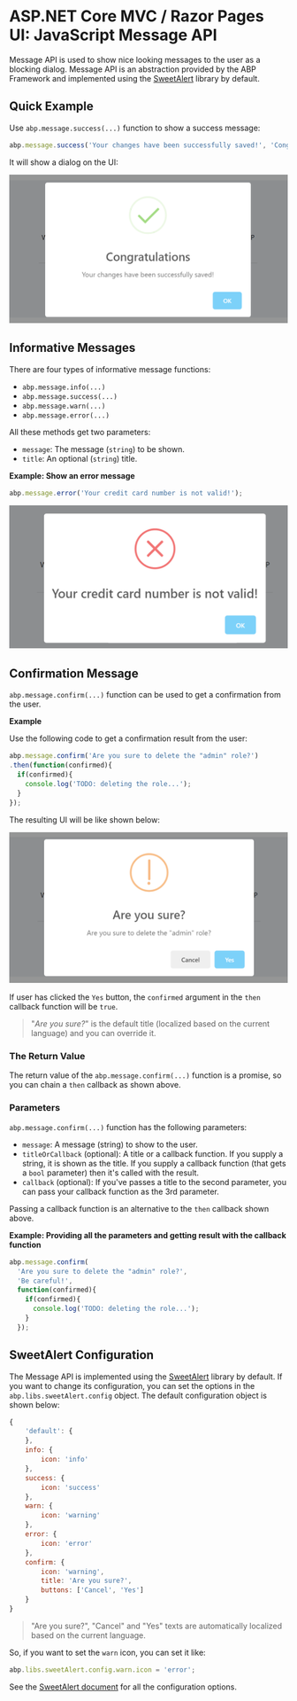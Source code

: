 # ASP.NET Core MVC / Razor Pages UI: JavaScript Message API

Message API is used to show nice looking messages to the user as a blocking dialog. Message API is an abstraction provided by the ABP Framework and implemented using the [SweetAlert](https://sweetalert.js.org/) library by default.

## Quick Example

Use `abp.message.success(...)` function to show a success message:

````js
abp.message.success('Your changes have been successfully saved!', 'Congratulations');
````

It will show a dialog on the UI:

![js-message-success](../../../../images/js-message-success.png)

## Informative Messages

There are four types of informative message functions:

* `abp.message.info(...)`
* `abp.message.success(...)`
* `abp.message.warn(...)`
* `abp.message.error(...)`

All these methods get two parameters:

* `message`: The message (`string`) to be shown.
* `title`: An optional (`string`) title.

**Example: Show an error message**

````js
abp.message.error('Your credit card number is not valid!');
````

![js-message-error](../../../../images/js-message-error.png)

## Confirmation Message

`abp.message.confirm(...)` function can be used to get a confirmation from the user.

**Example**

Use the following code to get a confirmation result from the user:

````js
abp.message.confirm('Are you sure to delete the "admin" role?')
.then(function(confirmed){
  if(confirmed){
    console.log('TODO: deleting the role...');
  }
});
````

The resulting UI will be like shown below:

![js-message-confirm](../../../../images/js-message-confirm.png)

If user has clicked the `Yes` button, the `confirmed` argument in the `then` callback function will be `true`.

> "*Are you sure?*" is the default title (localized based on the current language) and you can override it.

### The Return Value

The return value of the `abp.message.confirm(...)` function is a promise, so you can chain a `then` callback as shown above.

### Parameters

`abp.message.confirm(...)` function has the following parameters:

* `message`: A message (string) to show to the user.
* `titleOrCallback` (optional): A title or a callback function. If you supply a string, it is shown as the title. If you supply a callback function (that gets a `bool` parameter) then it's called with the result.
* `callback` (optional): If you've passes a title to the second parameter, you can pass your callback function as the 3rd parameter.

Passing a callback function is an alternative to the `then` callback shown above.

**Example: Providing all the parameters and getting result with the callback function**

````js
abp.message.confirm(
  'Are you sure to delete the "admin" role?',
  'Be careful!',
  function(confirmed){
    if(confirmed){
      console.log('TODO: deleting the role...');
    }
  });
````

## SweetAlert Configuration

The Message API is implemented using the [SweetAlert](https://sweetalert.js.org/) library by default. If you want to change its configuration, you can set the options in the `abp.libs.sweetAlert.config` object. The default configuration object is shown below:

````js
{
    'default': {
    },
    info: {
        icon: 'info'
    },
    success: {
        icon: 'success'
    },
    warn: {
        icon: 'warning'
    },
    error: {
        icon: 'error'
    },
    confirm: {
        icon: 'warning',
        title: 'Are you sure?',
        buttons: ['Cancel', 'Yes']
    }
}
````

> "Are you sure?", "Cancel" and "Yes" texts are automatically localized based on the current language.

So, if you want to set the `warn` icon, you can set it like:

````js
abp.libs.sweetAlert.config.warn.icon = 'error';
````

See the [SweetAlert document](https://sweetalert.js.org/) for all the configuration options.

